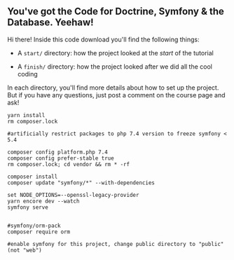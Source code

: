 ## You've got the Code for Doctrine, Symfony & the Database. Yeehaw!

Hi there! Inside this code download you'll find the following things:

* A `start/` directory: how the project looked at the *start* of the tutorial

* A `finish/` directory: how the project looked after we did all the cool coding

In each directory, you'll find more details about how to set up the project.
But if you have any questions, just post a comment on the course page and
ask!

```
yarn install
rm composer.lock

#artificially restrict packages to php 7.4 version to freeze symfony < 5.4

composer config platform.php 7.4
composer config prefer-stable true
rm composer.lock; cd vendor && rm * -rf

composer install
composer update "symfony/*" --with-dependencies

set NODE_OPTIONS=--openssl-legacy-provider
yarn encore dev --watch
symfony serve


#symfony/orm-pack
composer require orm

#enable symfony for this project, change public directory to "public" (not "web")

```